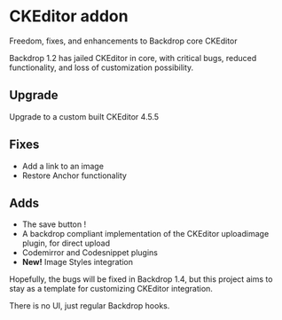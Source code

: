 # CKEditor addon
Freedom, fixes, and enhancements to Backdrop core CKEditor

Backdrop 1.2 has jailed CKEditor in core, with critical bugs, reduced functionality, and loss of customization possibility.

## Upgrade
Upgrade to a custom built CKEditor 4.5.5

## Fixes
* Add a link to an image
* Restore Anchor functionality

## Adds
* The save button !
* A backdrop compliant implementation of the CKEditor uploadimage plugin, for direct upload
* Codemirror and Codesnippet plugins
* **New!** Image Styles integration

Hopefully, the bugs will be fixed in Backdrop 1.4, but this project aims to stay as a template for customizing CKEditor integration.

There is no UI, just regular Backdrop hooks.
